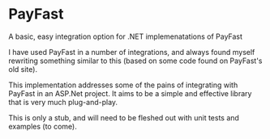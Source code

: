 # PayFast
A basic, easy integration option for .NET implemenatations of PayFast

I have used PayFast in a number of integrations, and always found myself rewriting something similar to this (based on some code found on PayFast's old site).

This implementation addresses some of the pains of integrating with PayFast in an ASP.Net project. 
It aims to be a simple and effective library that is very much plug-and-play.

This is only a stub, and will need to be fleshed out with unit tests and examples (to come).
